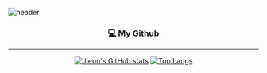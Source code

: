 ![header](https://capsule-render.vercel.app/api?type=waving&color=timeGradient&text=Welcome%20to%20Jieun's%20GitHub%20👋&animation=twinkling&fontSize=35&fontAlignY=40&fontAlign=70&height=250)


<h3 align="center">💻 My Github</h3>

---
<div align="center">

[![Jieun's GitHub stats](https://github-readme-stats.vercel.app/api?username=jieun615&include_all_commits=true&theme=synthwave&hide_border=true&count_private=true)](https://github.com/jieun615/github-readme-stats)
[![Top Langs](https://github-readme-stats.vercel.app/api/top-langs/?username=jieun615&layout=compact)](https://github.com/jieun615/github-readme-stats)
</div>

<!--
**jieun615/jieun615** is a ✨ _special_ ✨ repository because its `README.md` (this file) appears on your GitHub profile.

Here are some ideas to get you started:

- 🔭 I’m currently working on ...
- 🌱 I’m currently learning ...
- 👯 I’m looking to collaborate on ...
- 🤔 I’m looking for help with ...
- 💬 Ask me about ...
- 📫 How to reach me: ...
- 😄 Pronouns: ...
- ⚡ Fun fact: ...
-->

